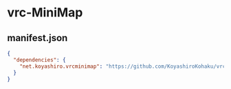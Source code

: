 # vrc-MiniMap

## manifest.json

```json
{
  "dependencies": {
    "net.koyashiro.vrcminimap": "https://github.com/KoyashiroKohaku/vrc-MiniMap.git"
  }
}
```
